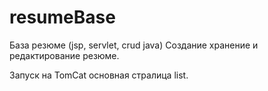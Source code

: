 # resumeBase
База резюме (jsp, servlet, crud java)
Создание хранение и редактирование резюме.

Запуск на TomCat основная стралица list.

